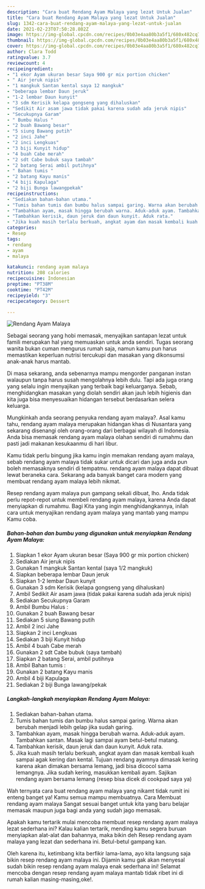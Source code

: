```yaml
---
description: "Cara buat Rendang Ayam Malaya yang lezat Untuk Jualan"
title: "Cara buat Rendang Ayam Malaya yang lezat Untuk Jualan"
slug: 1342-cara-buat-rendang-ayam-malaya-yang-lezat-untuk-jualan
date: 2021-02-23T07:50:28.802Z
image: https://img-global.cpcdn.com/recipes/0b03e4aa80b3a5f1/680x482cq70/rendang-ayam-malaya-foto-resep-utama.jpg
thumbnail: https://img-global.cpcdn.com/recipes/0b03e4aa80b3a5f1/680x482cq70/rendang-ayam-malaya-foto-resep-utama.jpg
cover: https://img-global.cpcdn.com/recipes/0b03e4aa80b3a5f1/680x482cq70/rendang-ayam-malaya-foto-resep-utama.jpg
author: Clara Todd
ratingvalue: 3.7
reviewcount: 4
recipeingredient:
- "1 ekor Ayam ukuran besar Saya 900 gr mix portion chicken"
- " Air jeruk nipis"
- "1 mangkuk Santan kental saya 12 mangkuk"
- "beberapa lembar Daun jeruk"
- "1-2 lembar Daun kunyit"
- "3 sdm Kerisik kelapa gongseng yang dihaluskan"
- "Sedikit Air asam jawa tidak pakai karena sudah ada jeruk nipis"
- "Secukupnya Garam"
- " Bumbu Halus "
- "2 buah Bawang besar"
- "5 siung Bawang putih"
- "2 inci Jahe"
- "2 inci Lengkuas"
- "3 biji Kunyit hidup"
- "4 buah Cabe merah"
- "2 sdt Cabe bubuk saya tambah"
- "2 batang Serai ambil putihnya"
- " Bahan tumis "
- "2 batang Kayu manis"
- "4 biji Kapulaga"
- "2 biji Bunga lawangpekak"
recipeinstructions:
- "Sediakan bahan-bahan utama."
- "Tumis bahan tumis dan bumbu halus sampai garing. Warna akan berubah menjadi lebih gelap jika sudah garing."
- "Tambahkan ayam, masak hingga berubah warna. Aduk-aduk ayam. Tambahkan santan. Masak lagi sampai ayam betul-betul matang."
- "Tambahkan kerisik, daun jeruk dan daun kunyit. Aduk rata."
- "Jika kuah masih terlalu berkuah, angkat ayam dan masak kembali kuah sampai agak kering dan kental. Tujuan rendang ayamnya dimasak kering karena akan dimakan bersama lemang, jadi bisa dicocol sama lemangnya. Jika sudah kering, masukkan kembali ayam. Sajikan rendang ayam bersama lemang (resep bisa dicek di cookpad saya ya)"
categories:
- Resep
tags:
- rendang
- ayam
- malaya

katakunci: rendang ayam malaya 
nutrition: 208 calories
recipecuisine: Indonesian
preptime: "PT38M"
cooktime: "PT42M"
recipeyield: "3"
recipecategory: Dessert

---
```



![Rendang Ayam Malaya](https://img-global.cpcdn.com/recipes/0b03e4aa80b3a5f1/680x482cq70/rendang-ayam-malaya-foto-resep-utama.jpg)

Sebagai seorang yang hobi memasak, menyajikan santapan lezat untuk famili merupakan hal yang memuaskan untuk anda sendiri. Tugas seorang  wanita bukan cuman mengurus rumah saja, namun kamu pun harus memastikan keperluan nutrisi tercukupi dan masakan yang dikonsumsi anak-anak harus mantab.

Di masa  sekarang, anda sebenarnya mampu mengorder panganan instan walaupun tanpa harus susah mengolahnya lebih dulu. Tapi ada juga orang yang selalu ingin menyajikan yang terbaik bagi keluarganya. Sebab, menghidangkan masakan yang diolah sendiri akan jauh lebih higienis dan kita juga bisa menyesuaikan hidangan tersebut berdasarkan selera keluarga. 



Mungkinkah anda seorang penyuka rendang ayam malaya?. Asal kamu tahu, rendang ayam malaya merupakan hidangan khas di Nusantara yang sekarang disenangi oleh orang-orang dari berbagai wilayah di Indonesia. Anda bisa memasak rendang ayam malaya olahan sendiri di rumahmu dan pasti jadi makanan kesukaanmu di hari libur.

Kamu tidak perlu bingung jika kamu ingin memakan rendang ayam malaya, sebab rendang ayam malaya tidak sukar untuk dicari dan juga anda pun boleh memasaknya sendiri di tempatmu. rendang ayam malaya dapat dibuat lewat beraneka cara. Sekarang ada banyak banget cara modern yang membuat rendang ayam malaya lebih nikmat.

Resep rendang ayam malaya pun gampang sekali dibuat, lho. Anda tidak perlu repot-repot untuk membeli rendang ayam malaya, karena Anda dapat menyiapkan di rumahmu. Bagi Kita yang ingin menghidangkannya, inilah cara untuk menyajikan rendang ayam malaya yang mantab yang mampu Kamu coba.

<!--inarticleads1-->

##### Bahan-bahan dan bumbu yang digunakan untuk menyiapkan Rendang Ayam Malaya:

1. Siapkan 1 ekor Ayam ukuran besar (Saya 900 gr mix portion chicken)
1. Sediakan  Air jeruk nipis
1. Gunakan 1 mangkuk Santan kental (saya 1/2 mangkuk)
1. Siapkan beberapa lembar Daun jeruk
1. Siapkan 1-2 lembar Daun kunyit
1. Gunakan 3 sdm Kerisik (kelapa gongseng yang dihaluskan)
1. Ambil Sedikit Air asam jawa (tidak pakai karena sudah ada jeruk nipis)
1. Sediakan Secukupnya Garam
1. Ambil  Bumbu Halus :
1. Gunakan 2 buah Bawang besar
1. Sediakan 5 siung Bawang putih
1. Ambil 2 inci Jahe
1. Siapkan 2 inci Lengkuas
1. Sediakan 3 biji Kunyit hidup
1. Ambil 4 buah Cabe merah
1. Gunakan 2 sdt Cabe bubuk (saya tambah)
1. Siapkan 2 batang Serai, ambil putihnya
1. Ambil  Bahan tumis :
1. Gunakan 2 batang Kayu manis
1. Ambil 4 biji Kapulaga
1. Sediakan 2 biji Bunga lawang/pekak




<!--inarticleads2-->

##### Langkah-langkah menyiapkan Rendang Ayam Malaya:

1. Sediakan bahan-bahan utama.
1. Tumis bahan tumis dan bumbu halus sampai garing. Warna akan berubah menjadi lebih gelap jika sudah garing.
1. Tambahkan ayam, masak hingga berubah warna. Aduk-aduk ayam. Tambahkan santan. Masak lagi sampai ayam betul-betul matang.
1. Tambahkan kerisik, daun jeruk dan daun kunyit. Aduk rata.
1. Jika kuah masih terlalu berkuah, angkat ayam dan masak kembali kuah sampai agak kering dan kental. Tujuan rendang ayamnya dimasak kering karena akan dimakan bersama lemang, jadi bisa dicocol sama lemangnya. Jika sudah kering, masukkan kembali ayam. Sajikan rendang ayam bersama lemang (resep bisa dicek di cookpad saya ya)




Wah ternyata cara buat rendang ayam malaya yang nikamt tidak rumit ini enteng banget ya! Kamu semua mampu membuatnya. Cara Membuat rendang ayam malaya Sangat sesuai banget untuk kita yang baru belajar memasak maupun juga bagi anda yang sudah jago memasak.

Apakah kamu tertarik mulai mencoba membuat resep rendang ayam malaya lezat sederhana ini? Kalau kalian tertarik, mending kamu segera buruan menyiapkan alat-alat dan bahannya, maka bikin deh Resep rendang ayam malaya yang lezat dan sederhana ini. Betul-betul gampang kan. 

Oleh karena itu, ketimbang kita berfikir lama-lama, ayo kita langsung saja bikin resep rendang ayam malaya ini. Dijamin kamu gak akan menyesal sudah bikin resep rendang ayam malaya enak sederhana ini! Selamat mencoba dengan resep rendang ayam malaya mantab tidak ribet ini di rumah kalian masing-masing,oke!.

